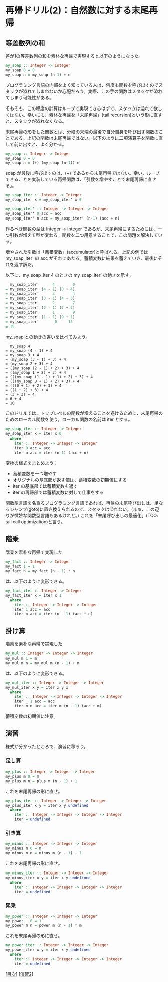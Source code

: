 # 再帰ドリル(2)：自然数に対する末尾再帰

## 等差数列の和

差が1の等差数列の和を素朴な再帰で実現すると以下のようになった。

```haskell
my_soap :: Integer -> Integer
my_soap 0 = 0
my_soap n = my_soap (n-1) + n
```

プログラミング言語の内部をよく知っている人は、何度も関数を呼び出すのでスタックが溢れてしまわないか心配だろう。実際、この手の関数はスタックが溢れてしまう可能性がある。

そもそも、この程度の計算はループで実現できるはずで、スタックは溢れて欲しくはない。幸いにも、素朴な再帰を「末尾再帰」(tail recursion)という形に直すと、スタックが溢れなくなる。

末尾再帰の形をした関数とは、分岐の末端の最後で自分自身を呼び出す関数のことである。上記の関数は末尾再帰ではない。以下のように二項演算子を関数に直して前に出すと、よく分かる。

```haskell
my_soap :: Integer -> Integer
my_soap 0 = 0
my_soap n = (+) (my_soap (n-1)) n
```

soap が最後に呼び出すのは、(+) であるから末尾再帰ではない。幸い、ループできることを実装している再帰関数は、「引数を増やすことで末尾再帰に直せる」。

```haskell
my_soap_iter :: Integer -> Integer
my_soap_iter x = my_soap_iter' x 0

my_soap_iter' :: Integer -> Integer -> Integer
my_soap_iter' 0 acc = acc
my_soap_iter' n acc = my_soap_iter' (n-1) (acc + n)
```

作るべき関数の型は Integer -> Integer であるが、末尾再帰にするためには、一つ引数が増えて型が変わる。関数を二つ用意することで、この問題を解決している。

増やされた引数は「蓄積変数」(accumulator)と呼ばれる。上記の例では my_soap_iter' の acc がそれにあたる。蓄積変数に結果を蓄えていき、最後にそれを返す訳だ。

以下に、my_soap_iter 4 のときの my_soap_iter' の動きを示す。

```haskell
  my_soap_iter'      4        0
= my_soap_iter' (4 - 1) (0 + 4)
= my_soap_iter'      3        4
= my_soap_iter' (3 - 1) (4 + 3)
= my_soap_iter'      2        7
= my_soap_iter' (2 - 1) (7 + 2)
= my_soap_iter'      1        9
= my_soap_iter' (1 - 1) (9 + 1)
= my_soap_iter'       0     15
= 15
```

my_soap との動きの違いを比べてみよう。

```
  my_soap 4
= my_soap (4 - 1) + 4
= my_soap 3 + 4
= (my_soap (3 - 1) + 3) + 4
= (my_soap 2 + 3) + 4
= ((my_soap (2 - 1) + 2) + 3) + 4
= ((my_soap 1 + 2) + 3) + 4
= (((my_soap (1 - 1) + 1) + 2) + 3) + 4
= (((my_soap 0 + 1) + 2) + 3) + 4
= (((0 + 1) + 2) + 3) + 4
= ((1 + 2) + 3) + 4
= (3 + 3) + 4
= 6 + 4
= 10
```

このドリルでは、トップレベルの関数が増えることを避けるために、末尾再帰のためのローカル関数を使う。ローカル関数の名前は iter とする。


```haskell
my_soap_iter :: Integer -> Integer
my_soap_iter x = iter x 0
  where
    iter :: Integer -> Integer -> Integer
    iter 0 acc = acc
    iter n acc = iter (n-1) (acc + n)
```

変換の様式をまとめよう：

- 蓄積変数を一つ増やす
- オリジナルの基底部が返す値は、蓄積変数の初期値にする
- iter の基底部では蓄積変数を返す
- iter の再帰部では蓄積変数に対して仕事をする


関数型言語を名乗るプログラミング言語であれば、再帰の末尾呼び出しは、単なるジャンプ(goto)に置き換えられるので、スタックは溢れない。(まぁ、この辺りが微妙な関数型言語もあるけれど。) これを「末尾呼び出しの最適化」(TCO: tail call optimization)と言う。

## 階乗

階乗を素朴な再帰で実現した

```haskell
my_fact :: Integer -> Integer
my_fact 1 = 1
my_fact n = my_fact (n - 1) * n
```

は、以下のように変形できる。

```haskell
my_fact_iter :: Integer -> Integer
my_fact_iter x = iter x 1
  where
    iter :: Integer -> Integer -> Integer
    iter 1 acc = acc
    iter n acc = iter (n - 1) (acc * n)
```

## 掛け算

階乗を素朴な再帰で実現した

```haskell
my_mul :: Integer -> Integer -> Integer
my_mul m 1 = m
my_mul m n = my_mul m (n - 1) + m
```

は、以下のように変形できる。

```haskell
my_mul_iter :: Integer -> Integer -> Integer
my_mul_iter x y = iter x y x
  where
    iter :: Integer -> Integer -> Integer -> Integer
    iter _ 1 acc = acc
    iter m n acc = iter m (n - 1) (acc + m)
```

蓄積変数の初期値に注意。

## 演習

様式が分かったところで、演習に移ろう。

### 足し算

```haskell
my_plus :: Integer -> Integer -> Integer
my_plus m 0 = m
my_plus m n = plus m (n - 1) + 1
```

これを末尾再帰の形に直せ。

```haskell
my_plus_iter :: Integer -> Integer -> Integer
my_plus_iter x y = iter x y undefined
  where
    iter :: Integer -> Integer -> Integer -> Integer
    iter = undefined
```

### 引き算

```haskell
my_minus :: Integer -> Integer -> Integer
my_minus m 0 = m
my_minus m n = minus m (n - 1) - 1
```

これを末尾再帰の形に直せ。

```haskell
my_minus_iter :: Integer -> Integer -> Integer
my_minus_iter x y = iter x y undefined
  where
    iter :: Integer -> Integer -> Integer -> Integer
    iter = undefined
```

### 累乗

```haskell
my_power :: Integer -> Integer -> Integer
my_power _ 0 = 1
my_power m n = power m (n - 1) * m
```

これを末尾再帰の形に直せ。

```haskell
my_power_iter :: Integer -> Integer -> Integer
my_power_iter x y = iter x y undefined
  where
    iter :: Integer -> Integer -> Integer -> Integer
    iter = undefined
```

[[目次]](../README.md) [[演習2]](../exercise/2.hs)
